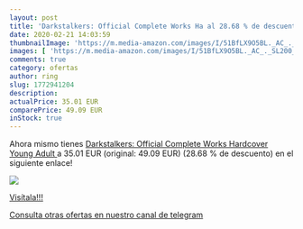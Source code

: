```yaml
---
layout: post
title: 'Darkstalkers: Official Complete Works Ha al 28.68 % de descuento'
date: 2020-02-21 14:03:59
thumbnailImage: 'https://m.media-amazon.com/images/I/51BfLX9O5BL._AC_._SL200_.jpg'
images: [ 'https://m.media-amazon.com/images/I/51BfLX9O5BL._AC_._SL200_.jpg' ]
comments: true
category: ofertas
author: ring
slug: 1772941204
description:
actualPrice: 35.01 EUR
comparePrice: 49.09 EUR
inStock: true
---
```


Ahora mismo tienes [Darkstalkers: Official Complete Works Hardcover  Young Adult ](https://www.amazon.com/dp/1772941204/?tag=redken08-20) a 35.01 EUR (original: 49.09 EUR) (28.68 %  de descuento) en el siguiente enlace!

[![](https://m.media-amazon.com/images/I/51BfLX9O5BL._AC_._SL200_.jpg)](https://www.amazon.com/dp/1772941204/?tag=redken08-20)

[Visítala!!!](https://www.amazon.com/dp/1772941204/?tag=redken08-20)

[Consulta otras ofertas en nuestro canal de telegram](https://t.me/s/ofertas25)
